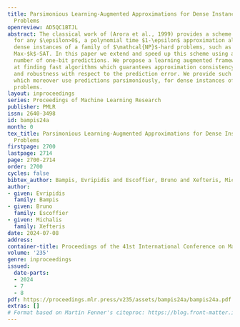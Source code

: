 ```yaml
---
title: Parsimonious Learning-Augmented Approximations for Dense Instances of $\mathcalNP$-hard
  Problems
openreview: AD5QC1BTJL
abstract: The classical work of (Arora et al., 1999) provides a scheme that gives,
  for any $\epsilon>0$, a polynomial time $1-\epsilon$ approximation algorithm for
  dense instances of a family of $\mathcal{NP}$-hard problems, such as Max-CUT and
  Max-$k$-SAT. In this paper we extend and speed up this scheme using a logarithmic
  number of one-bit predictions. We propose a learning augmented framework which aims
  at finding fast algorithms which guarantees approximation consistency, smoothness
  and robustness with respect to the prediction error. We provide such algorithms,
  which moreover use predictions parsimoniously, for dense instances of various optimization
  problems.
layout: inproceedings
series: Proceedings of Machine Learning Research
publisher: PMLR
issn: 2640-3498
id: bampis24a
month: 0
tex_title: Parsimonious Learning-Augmented Approximations for Dense Instances of $\mathcal{NP}$-hard
  Problems
firstpage: 2700
lastpage: 2714
page: 2700-2714
order: 2700
cycles: false
bibtex_author: Bampis, Evripidis and Escoffier, Bruno and Xefteris, Michalis
author:
- given: Evripidis
  family: Bampis
- given: Bruno
  family: Escoffier
- given: Michalis
  family: Xefteris
date: 2024-07-08
address:
container-title: Proceedings of the 41st International Conference on Machine Learning
volume: '235'
genre: inproceedings
issued:
  date-parts:
  - 2024
  - 7
  - 8
pdf: https://proceedings.mlr.press/v235/assets/bampis24a/bampis24a.pdf
extras: []
# Format based on Martin Fenner's citeproc: https://blog.front-matter.io/posts/citeproc-yaml-for-bibliographies/
---
```

